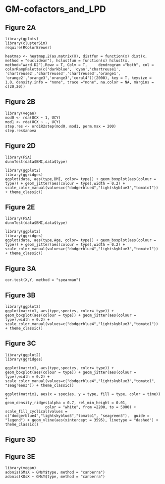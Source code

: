 # GM-cofactors_and_LPD

## Figure 2A

    library(gplots)
    library(clusterSim)
    require(RColorBrewer)

    heatmap <- heatmap.2(as.matrix(X), distfun = function(x) dist(x, method = "euclidean"), hclustfun = function(x) hclust(x, method="ward.D2"),Rowv = T, Colv = T,     dendrogram ="both", col = colorRampPalette(c('darkblue', 'cyan','chartreuse1', 'chartreuse2','chartreuse3','chartreuse3','orange1', 'orange2','orange3','orange3','coral4'))(2000), key = T, keysize = 1.0, density.info = "none", trace ="none", na.color = NA, margins = c(20,20))


## Figure 2B
    library(vegan)
    mod0 <- rda(UCX ~ 1, UCY) 
    mod1 <- rda(UCX ~ ., UCY)
    step.res <- ordiR2step(mod0, mod1, perm.max = 200)
    step.res$anova
    

## Figure 2D
    library(FSA)
    dunnTest(data$BMI,data$type)
    
    library(ggplot2)
    library(ggridges)
    ggplot(data, aes(type,BMI, color= type)) + geom_boxplot(aes(colour = type)) + geom_jitter(aes(colour = type),width = 0.2) + scale_color_manual(values=c("dodgerblue4","lightskyblue3","tomato1")) + theme_classic()


## Figure 2E
    library(FSA)
    dunnTest(data$BMI,data$type)

    library(ggplot2)
    library(ggridges)
    ggplot(data, aes(type,Age, color= type)) + geom_boxplot(aes(colour = type)) + geom_jitter(aes(colour = type),width = 0.2) + scale_color_manual(values=c("dodgerblue4","lightskyblue3","tomato1")) + theme_classic()


## Figure 3A
    cor.test(X,Y, method = "spearman")

## Figure 3B
    library(ggplot2)
    ggplot(matrix1, aes(type,species, color= type)) + geom_boxplot(aes(colour = type)) + geom_jitter(aes(colour = type),width = 0.2) + scale_color_manual(values=c("dodgerblue4","lightskyblue3","tomato1")) + theme_classic()



## Figure 3C
    library(ggplot2)
    library(ggridges)
    
    ggplot(matrix1, aes(type,species, color= type)) + geom_boxplot(aes(colour = type)) + geom_jitter(aes(colour = type),width = 0.2) +  scale_color_manual(values=c("dodgerblue4","lightskyblue3","tomato1", "seagreen3")) + theme_classic()
    
    ggplot(matrix1, aes(x = species, y = type, fill = type, color = time)) +
    geom_density_ridges(alpha = 0.7, rel_min_height = 0.01,
                      color = "white", from =2200, to = 5000) + scale_fill_cyclical(values = c("dodgerblue4","lightskyblue3","tomato1", "seagreen3"),  guide = "legend") + geom_vline(aes(xintercept = 3595), linetype = "dashed") + theme_classic()



## Figure 3D




## Figure 3E
    library(vegan)
    adonis(GMsX ~ GMsY$type, method = "canberra")
    adonis(KOsX ~ GMsY$type, method = "canberra")







